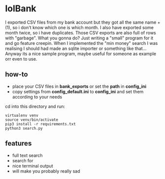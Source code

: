 # lolBank

I exported CSV files from my bank account but they got all the same name + (1), so i don't know which one is which month.
I also have exported some month twice, so i have duplicates. Those CSV exports are also full of rows with "garbage".
What you gonna do?
Just writing a "small" program for it and go feature creepin.
When I implemented the "min money" search I was realising I should had made an sqlite importer or something like that...
Anyway its a nice sample program, maybe useful for someone as example orr even to use.

## how-to

* place your CSV files in **bank_exports** or set the **path** in **config_ini**
* copy settings from **config_default.ini** to **config_ini** and set them according to your needs

cd into this directory and run:
```shell script
virtualenv venv
source venv/bin/activate
pip3 install -r requirements.txt
python3 search.py
```

## features

* full text search
* search for 
* nice terminal output
* will make you probably really sad

